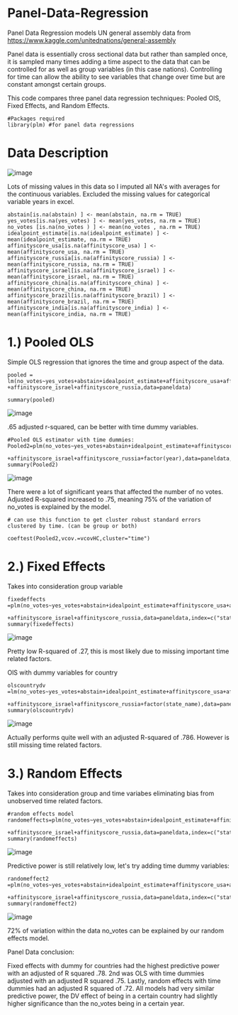 # Panel-Data-Regression
Panel Data Regression models UN general assembly data from https://www.kaggle.com/unitednations/general-assembly

Panel data is essentially cross sectional data but rather than sampled once, it is sampled many times adding a time aspect to the data that can be controlled for as well as group variables (in this case nations). Controlling for time can allow the ability to see variables that change over time but are constant amongst certain groups. 

This code compares three panel data regression techniques: Pooled OlS, Fixed Effects, and Random Effects.

```
#Packages required
library(plm) #for panel data regressions

```


# Data Description
![image](https://user-images.githubusercontent.com/64437206/110016169-55e20780-7cea-11eb-80fd-8c46a426b9fa.png)


Lots of missing values in this data so I imputed all NA's with averages for the continuous variables. Excluded the missing values for categorical variable years in excel. 
```
abstain[is.na(abstain) ] <- mean(abstain, na.rm = TRUE)
yes_votes[is.na(yes_votes) ] <- mean(yes_votes, na.rm = TRUE)   
no_votes [is.na(no_votes ) ] <- mean(no_votes , na.rm = TRUE)   
idealpoint_estimate[is.na(idealpoint_estimate) ] <- mean(idealpoint_estimate, na.rm = TRUE)   
affinityscore_usa[is.na(affinityscore_usa) ] <- mean(affinityscore_usa, na.rm = TRUE)   
affinityscore_russia[is.na(affinityscore_russia) ] <- mean(affinityscore_russia, na.rm = TRUE)   
affinityscore_israel[is.na(affinityscore_israel) ] <- mean(affinityscore_israel, na.rm = TRUE)   
affinityscore_china[is.na(affinityscore_china) ] <- mean(affinityscore_china, na.rm = TRUE)   
affinityscore_brazil[is.na(affinityscore_brazil) ] <- mean(affinityscore_brazil, na.rm = TRUE)   
affinityscore_india[is.na(affinityscore_india) ] <- mean(affinityscore_india, na.rm = TRUE)  

```

# 1.) Pooled OLS
Simple OLS regression that ignores the time and group aspect of the data.
```
pooled = lm(no_votes~yes_votes+abstain+idealpoint_estimate+affinityscore_usa+affinityscore_brazil+affinityscore_china+affinityscore_india
+affinityscore_israel+affinityscore_russia,data=paneldata)

summary(pooled)
```
![image](https://user-images.githubusercontent.com/64437206/110038333-373d3a00-7d05-11eb-89e0-b0f9a645ec04.png)

.65  adjusted  r-squared, can be better with time dummy variables.
```
#Pooled OLS estimator with time dummies:
Pooled2=plm(no_votes~yes_votes+abstain+idealpoint_estimate+affinityscore_usa+affinityscore_brazil+affinityscore_china+affinityscore_india
            +affinityscore_israel+affinityscore_russia+factor(year),data=paneldata,index=c("state_name","year"),model='pooling')
summary(Pooled2)
```
![image](https://user-images.githubusercontent.com/64437206/110038688-b0d52800-7d05-11eb-859c-c0f11cb0a728.png)

There were a lot of significant years that affected the number of no votes. Adjusted R-squared increased to .75, meaning 75% of the variation of no_votes is explained by the model.
```
# can use this function to get cluster robust standard errors clustered by time. (can be group or both)

coeftest(Pooled2,vcov.=vcovHC,cluster="time")
```

 

# 2.) Fixed Effects
Takes into consideration group variable
```
fixedeffects =plm(no_votes~yes_votes+abstain+idealpoint_estimate+affinityscore_usa+affinityscore_brazil+affinityscore_china+affinityscore_india
        +affinityscore_israel+affinityscore_russia,data=paneldata,index=c("state_name","year"),model='within')
summary(fixedeffects)
```
![image](https://user-images.githubusercontent.com/64437206/110040484-85a00800-7d08-11eb-82f3-fc37cfed1b97.png)

Pretty low R-squared of .27, this is most likely due to  missing important time related factors.

OlS with dummy variables for country

```
olscountrydv =lm(no_votes~yes_votes+abstain+idealpoint_estimate+affinityscore_usa+affinityscore_brazil+affinityscore_china+affinityscore_india
      +affinityscore_israel+affinityscore_russia+factor(state_name),data=paneldata)
summary(olscountrydv)
```
![image](https://user-images.githubusercontent.com/64437206/110040603-b2ecb600-7d08-11eb-9d5a-2bd85ac4489b.png)

Actually performs quite well with an adjusted R-squared of .786. However is still missing time related factors. 

# 3.) Random Effects

Takes into consideration group and time variabes eliminating bias from unobserved time related factors.

```
#random effects model
randomeffects=plm(no_votes~yes_votes+abstain+idealpoint_estimate+affinityscore_usa+affinityscore_brazil+affinityscore_china+affinityscore_india
                  +affinityscore_israel+affinityscore_russia,data=paneldata,index=c("state_name","year"),model='random')
summary(randomeffects)
```
![image](https://user-images.githubusercontent.com/64437206/110041555-df550200-7d09-11eb-8965-b68f8bebaf70.png)

Predictive power is still relatively low, let's try adding time dummy variables:

```
randomeffect2 =plm(no_votes~yes_votes+abstain+idealpoint_estimate+affinityscore_usa+affinityscore_brazil+affinityscore_china+affinityscore_india
        +affinityscore_israel+affinityscore_russia,data=paneldata,index=c("state_name","year"),effect="time",model='random')
summary(randomeffect2)
```
![image](https://user-images.githubusercontent.com/64437206/110041609-f98ee000-7d09-11eb-9937-07477249e927.png)

72% of variation within the data no_votes can be explained by our random effects model.

Panel Data conclusion:

Fixed effects with dummy for countries had the highest predictive power with an adjusted of R squared .78.
2nd was OLS with time dummies adjusted with an adjusted R squared .75. Lastly, random effects with time dummies had an adjusted R squared of .72.  All models had very similar predictive power, the DV effect of being in a certain country had slightly higher significance than the no_votes being in a certain year.
